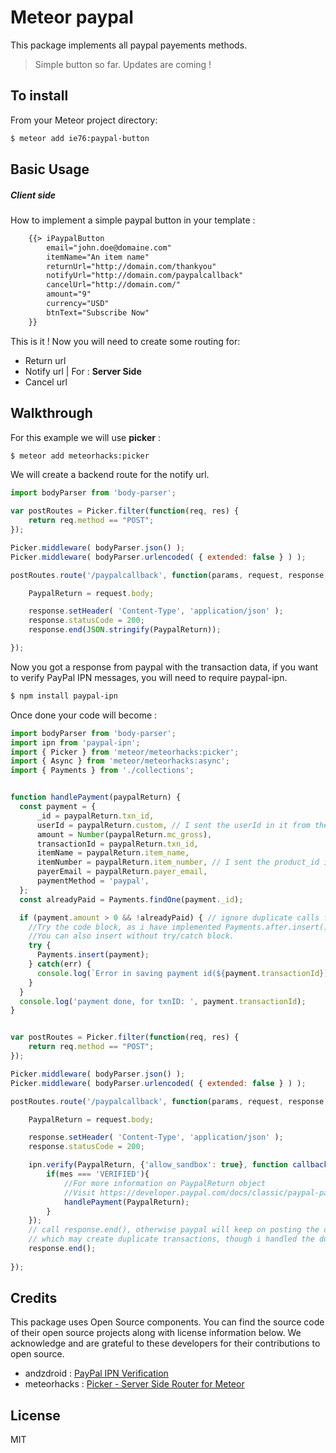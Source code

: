 # Meteor paypal
This package implements all paypal payements methods.

> Simple button so far. Updates are coming !

## To install
From your Meteor project directory:
```sh
$ meteor add ie76:paypal-button
```
## Basic Usage

##### Client side
How to implement a simple paypal button in your template :
```html
    {{> iPaypalButton
        email="john.doe@domaine.com"
        itemName="An item name"
        returnUrl="http://domain.com/thankyou"
        notifyUrl="http://domain.com/paypalcallback"
        cancelUrl="http://domain.com/"
        amount="9"
        currency="USD"
        btnText="Subscribe Now"
    }}
```
This is it ! Now you will need to create some routing for:
* Return url
* Notify url | For : **Server Side**
* Cancel url

## Walkthrough
For this example we will use __picker__ :
```sh
$ meteor add meteorhacks:picker
```
We will create a backend route for the notify url.
```js
import bodyParser from 'body-parser';

var postRoutes = Picker.filter(function(req, res) {
    return req.method == "POST";
});

Picker.middleware( bodyParser.json() );
Picker.middleware( bodyParser.urlencoded( { extended: false } ) );

postRoutes.route('/paypalcallback', function(params, request, response, next) {

    PaypalReturn = request.body;

    response.setHeader( 'Content-Type', 'application/json' );
    response.statusCode = 200;
    response.end(JSON.stringify(PaypalReturn));

});
```
Now you got a response from paypal with the transaction data, if you want to verify PayPal IPN messages, you will need to require paypal-ipn.
```sh
$ npm install paypal-ipn
```
Once done your code will become :
```js
import bodyParser from 'body-parser';
import ipn from 'paypal-ipn';
import { Picker } from 'meteor/meteorhacks:picker';
import { Async } from 'meteor/meteorhacks:async';
import { Payments } from './collections';


function handlePayment(paypalReturn) {
  const payment = {
      _id = paypalReturn.txn_id,
      userId = paypalReturn.custom, // I sent the userId in it from the HTML button component.
      amount = Number(paypalReturn.mc_gross),
      transactionId = paypalReturn.txn_id,   
      itemName = paypalReturn.item_name,
      itemNumber = paypalReturn.item_number, // I sent the product_id in it.
      payerEmail = paypalReturn.payer_email,
      paymentMethod = 'paypal',
  };
  const alreadyPaid = Payments.findOne(payment._id); 

  if (payment.amount > 0 && !alreadyPaid) { // ignore duplicate calls from paypal.
    //Try the code block, as i have implemented Payments.after.insert() hook, which may throw an exception.
    //You can also insert without try/catch block.
    try {     
      Payments.insert(payment);
    } catch(err) {
      console.log(`Error in saving payment id(${payment.transactionId}): `, err);
    }
  }
  console.log('payment done, for txnID: ', payment.transactionId);
}


var postRoutes = Picker.filter(function(req, res) {
    return req.method == "POST";
});

Picker.middleware( bodyParser.json() );
Picker.middleware( bodyParser.urlencoded( { extended: false } ) );

postRoutes.route('/paypalcallback', function(params, request, response, next) {

    PaypalReturn = request.body;

    response.setHeader( 'Content-Type', 'application/json' );
    response.statusCode = 200;

    ipn.verify(PaypalReturn, {'allow_sandbox': true}, function callback(err, mes) {
        if(mes === 'VERIFIED'){
            //For more information on PaypalReturn object
            //Visit https://developer.paypal.com/docs/classic/paypal-payments-standard/integration-guide/Appx_websitestandard_htmlvariables/
            handlePayment(PaypalReturn);
        }
    });
    // call response.end(), otherwise paypal will keep on posting the data on the notify_url.
    // which may create duplicate transactions, though i handled the duplicate check in the handle payment.
    response.end(); 
    
});

```

## Credits
This package uses Open Source components. You can find the source code of their open source projects along with license information below. We acknowledge and are grateful to these developers for their contributions to open source.

* andzdroid : [PayPal IPN Verification](https://github.com/andzdroid/paypal-ipn)
* meteorhacks : [Picker - Server Side Router for Meteor](https://github.com/meteorhacks/picker)


License
----

MIT

